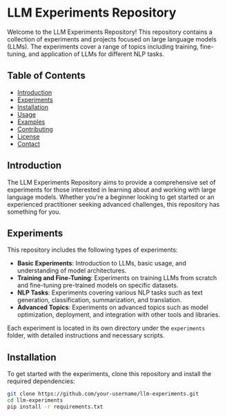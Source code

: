 # LLM Experiments Repository

Welcome to the LLM Experiments Repository! This repository contains a collection of experiments and projects focused on large language models (LLMs). The experiments cover a range of topics including training, fine-tuning, and application of LLMs for different NLP tasks.

## Table of Contents

- [Introduction](#introduction)
- [Experiments](#experiments)
- [Installation](#installation)
- [Usage](#usage)
- [Examples](#examples)
- [Contributing](#contributing)
- [License](#license)
- [Contact](#contact)

## Introduction

The LLM Experiments Repository aims to provide a comprehensive set of experiments for those interested in learning about and working with large language models. Whether you're a beginner looking to get started or an experienced practitioner seeking advanced challenges, this repository has something for you.

## Experiments

This repository includes the following types of experiments:

- **Basic Experiments**: Introduction to LLMs, basic usage, and understanding of model architectures.
- **Training and Fine-Tuning**: Experiments on training LLMs from scratch and fine-tuning pre-trained models on specific datasets.
- **NLP Tasks**: Experiments covering various NLP tasks such as text generation, classification, summarization, and translation.
- **Advanced Topics**: Experiments on advanced topics such as model optimization, deployment, and integration with other tools and libraries.

Each experiment is located in its own directory under the `experiments` folder, with detailed instructions and necessary scripts.

## Installation

To get started with the experiments, clone this repository and install the required dependencies:

```sh
git clone https://github.com/your-username/llm-experiments.git
cd llm-experiments
pip install -r requirements.txt
